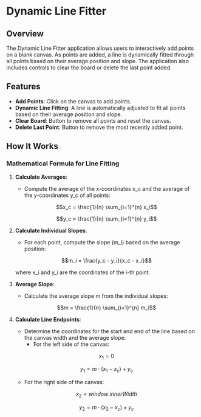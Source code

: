 # Dynamic Line Fitter

## Overview

The Dynamic Line Fitter application allows users to interactively add points on a blank canvas. As points are added, a line is dynamically fitted through all points based on their average position and slope. The application also includes controls to clear the board or delete the last point added.

## Features

- **Add Points**: Click on the canvas to add points.
- **Dynamic Line Fitting**: A line is automatically adjusted to fit all points based on their average position and slope.
- **Clear Board**: Button to remove all points and reset the canvas.
- **Delete Last Point**: Button to remove the most recently added point.

## How It Works

### Mathematical Formula for Line Fitting

1. **Calculate Averages**:
   - Compute the average of the x-coordinates x_c and the average of the y-coordinates y_c of all points:

    ```math
    x_c = \frac{1}{n} \sum_{i=1}^{n} x_i
    ```

    ```math
    y_c = \frac{1}{n} \sum_{i=1}^{n} y_i
    ```

2. **Calculate Individual Slopes**:
   - For each point, compute the slope \(m_i\) based on the average position:

    ```math
    m_i = \frac{y_c - y_i}{x_c - x_i}
    ```
     where x_i and y_i are the coordinates of the i-th point.

3. **Average Slope**:
   - Calculate the average slope m from the individual slopes:

    ```math
    m = \frac{1}{n} \sum_{i=1}^{n} m_i
    ```

4. **Calculate Line Endpoints**:
   - Determine the coordinates for the start and end of the line based on the canvas width and the average slope:
     - For the left side of the canvas:

    ```math
    x_1 = 0
    ```

    ```math
    y_1 = m \cdot (x_1 - x_c) + y_c
    ```
     - For the right side of the canvas: 

    ```math
    x_2 = window.innerWidth
    ```

    ```math
    y_2 = m \cdot (x_2 - x_c) + y_c
    ```


